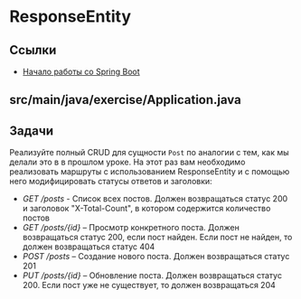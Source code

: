 # ResponseEntity

## Ссылки

* [Начало работы со Spring Boot](https://spring.io/quickstart)

## src/main/java/exercise/Application.java

## Задачи

Реализуйте полный CRUD для сущности `Post` по аналогии с тем, как мы делали это в в прошлом уроке. На этот раз вам необходимо реализовать маршруты с использованием ResponseEntity и с помощью него модифицировать статусы ответов и заголовки:

* *GET /posts* - Список всех постов. Должен возвращаться статус 200 и заголовок "X-Total-Count", в котором содержится количество постов
* *GET /posts/{id}* – Просмотр конкретного поста. Должен возвращаться статус 200, если пост найден. Если пост не найден, то должен возвращаться статус 404
* *POST /posts* – Создание нового поста. Должен возвращаться статус 201
* *PUT /posts/{id}* – Обновление поста. Должен возвращаться статус 200. Если пост уже не существует, то должен возвращаться 204
